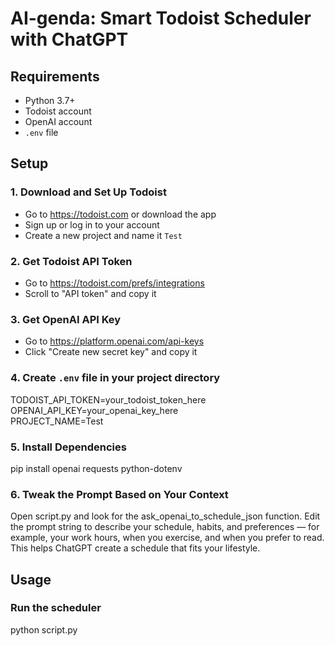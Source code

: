 # AI-genda: Smart Todoist Scheduler with ChatGPT

## Requirements  
- Python 3.7+  
- Todoist account  
- OpenAI account  
- `.env` file  

## Setup

### 1. Download and Set Up Todoist  
- Go to https://todoist.com or download the app  
- Sign up or log in to your account  
- Create a new project and name it `Test`  

### 2. Get Todoist API Token  
- Go to https://todoist.com/prefs/integrations  
- Scroll to "API token" and copy it  

### 3. Get OpenAI API Key  
- Go to https://platform.openai.com/api-keys  
- Click "Create new secret key" and copy it  

### 4. Create `.env` file in your project directory  
TODOIST_API_TOKEN=your_todoist_token_here  
OPENAI_API_KEY=your_openai_key_here  
PROJECT_NAME=Test  

### 5. Install Dependencies  
pip install openai requests python-dotenv

### 6. Tweak the Prompt Based on Your Context
Open script.py and look for the ask_openai_to_schedule_json function.
Edit the prompt string to describe your schedule, habits, and preferences — for example, your work hours, when you exercise, and when you prefer to read.
This helps ChatGPT create a schedule that fits your lifestyle.


## Usage

### Run the scheduler  
python script.py
